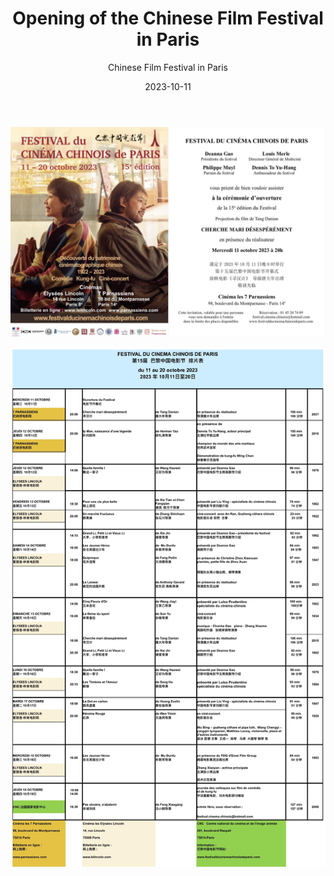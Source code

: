 ﻿---
layout: post
read_time: true
show_date: true
title: "Opening of the Chinese Film Festival in Paris"
date: 2023-10-11
img: posts/20231011/p1.jpg
tags: [Film Festival]
category: Announcement
author: Chinese Film Festival in Paris
description: "Opening of the Chinese Film Festival in Paris"
---
![Poster](./assets/img/posts/20231011/p1.jpg)

![Poster](./assets/img/posts/20231011/p2.jpg)